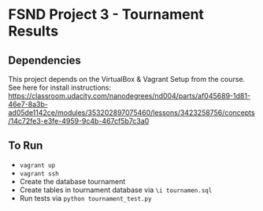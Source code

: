 # FSND Project 3 - Tournament Results

## Dependencies

This project depends on the VirtualBox & Vagrant Setup from the course. See
here for install instructions: https://classroom.udacity.com/nanodegrees/nd004/parts/af045689-1d81-46e7-8a3b-ad05de1142ce/modules/353202897075460/lessons/3423258756/concepts/14c72fe3-e3fe-4959-9c4b-467cf5b7c3a0

## To Run
- `vagrant up`
- `vagrant ssh`
- Create the database tournament
- Create tables in tournament database via `\i tournamen.sql`
- Run tests via `python tournament_test.py`